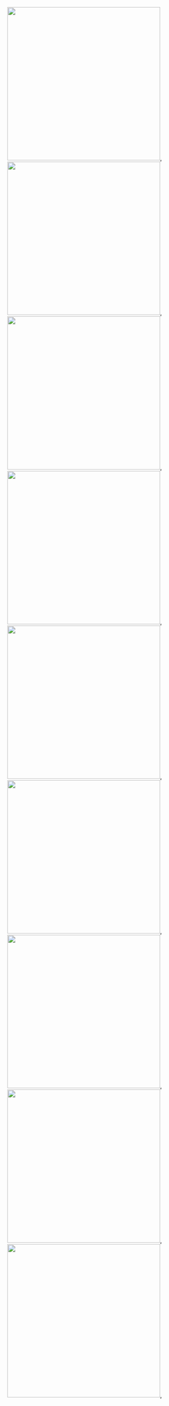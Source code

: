 <p>
  <img src ="https://github.com/shitalchauhan769/e_commerce_homepage_mobile_app/assets/155465990/a13f0406-c5bf-489a-a30a-f5c70a247369"width=350"height=1000"/>,
  <img src ="https://github.com/shitalchauhan769/e_commerce_homepage_mobile_app/assets/155465990/f322d5b4-43d0-47c0-a2bb-895f439b1e91"width=350"height=1000"/>,
  <img src ="https://github.com/shitalchauhan769/e_commerce_homepage_mobile_app/assets/155465990/ba1d9bcc-91ec-4c60-a39b-d570e3dda73c"width=350"height=1000"/>,
  <img src ="https://github.com/shitalchauhan769/e_commerce_homepage_mobile_app/assets/155465990/eff62145-7056-4b23-8d71-208ffb8f1820"width=350"height=1000"/>,
  <img src ="https://github.com/shitalchauhan769/e_commerce_homepage_mobile_app/assets/155465990/ef5b932e-ccae-4980-89f7-efb291bc4943"width=350"height=1000"/>,
  <img src ="https://github.com/shitalchauhan769/e_commerce_homepage_mobile_app/assets/155465990/0aaf80f5-7c42-45fa-8c65-37f6e6cb8edc"width=350"height=1000"/>,
  <img src ="https://github.com/shitalchauhan769/e_commerce_homepage_mobile_app/assets/155465990/9780a6c6-8ca7-4d6a-a38a-4905adf18ef6"width=350"height=1000"/>,
  <img src ="https://github.com/shitalchauhan769/e_commerce_homepage_mobile_app/assets/155465990/78291474-5c1d-4bb0-a258-9222efe5ef00"width=350"height=1000"/>,
  <img src ="https://github.com/shitalchauhan769/e_commerce_homepage_mobile_app/assets/155465990/e7cba15d-2a85-48db-b59d-683b22a97d94"width=350"height=1000"/>,
</p>
